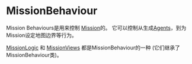 # MissionBehaviour

Mission Behaviours是用来控制 [Mission](mission.md)的。
它可以控制从生成[Agents](agent.md)，到为Mission设定地图边界等行为。

[MissionLogic](../_csharp-api/mountandblade/missionbehaviour/missionlogic.md) 和 [MissionViews](../_csharp-api/mountandblade/missionbehaviour/missionview.md) 都是MissionBehaviour的一种 \(它们继承了MissionBehaviour类\)。

